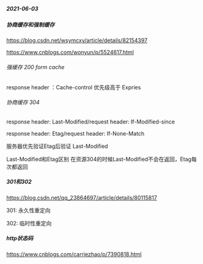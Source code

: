 ##### 2021-06-03

##### 协商缓存和强制缓存

https://blog.csdn.net/wsymcxy/article/details/82154397

https://www.cnblogs.com/wonyun/p/5524617.html

###### 强缓存 200 form cache

response header ：Cache-control 优先级高于 Expries

###### 协商缓存 304 

response header: Last-Modified/request header: If-Modified-since

response header: Etag/request header: If-None-Match

服务器优先验证Etag后验证 Last-Modified

Last-Modified和Etag区别 在资源304的时候Last-Modified不会在返回，Etag每次都返回

##### 301和302

https://blog.csdn.net/qq_23864697/article/details/80115817

301: 永久性重定向

302: 临时性重定向

##### http状态码

https://www.cnblogs.com/carriezhao/p/7390818.html

